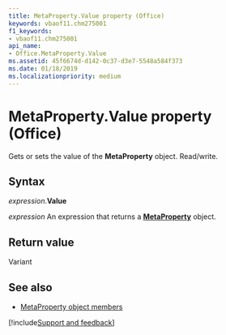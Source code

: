 ```yaml
---
title: MetaProperty.Value property (Office)
keywords: vbaof11.chm275001
f1_keywords:
- vbaof11.chm275001
api_name:
- Office.MetaProperty.Value
ms.assetid: 45f6674d-d142-0c37-d3e7-5548a584f373
ms.date: 01/18/2019
ms.localizationpriority: medium
---
```



# MetaProperty.Value property (Office)

Gets or sets the value of the **MetaProperty** object. Read/write.


## Syntax

_expression_.**Value**

_expression_ An expression that returns a **[MetaProperty](Office.MetaProperty.md)** object.


## Return value

Variant


## See also

- [MetaProperty object members](overview/Library-Reference/metaproperty-members-office.md)



[!include[Support and feedback](~/includes/feedback-boilerplate.md)]